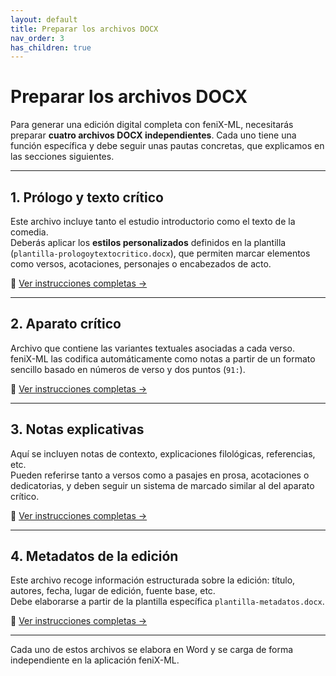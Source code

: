 ```yaml
---
layout: default
title: Preparar los archivos DOCX
nav_order: 3
has_children: true
---
```


# Preparar los archivos DOCX

Para generar una edición digital completa con feniX-ML, necesitarás preparar **cuatro archivos DOCX independientes**. Cada uno tiene una función específica y debe seguir unas pautas concretas, que explicamos en las secciones siguientes.

---

## 1. Prólogo y texto crítico

Este archivo incluye tanto el estudio introductorio como el texto de la comedia.  
Deberás aplicar los **estilos personalizados** definidos en la plantilla (`plantilla-prologoytextocritico.docx`), que permiten marcar elementos como versos, acotaciones, personajes o encabezados de acto.

📖 [Ver instrucciones completas →](./prologo-y-texto-critico)

---

## 2. Aparato crítico

Archivo que contiene las variantes textuales asociadas a cada verso.  
feniX-ML las codifica automáticamente como notas a partir de un formato sencillo basado en números de verso y dos puntos (`91:`).

📖 [Ver instrucciones completas →](./aparato-critico)

---

## 3. Notas explicativas

Aquí se incluyen notas de contexto, explicaciones filológicas, referencias, etc.  
Pueden referirse tanto a versos como a pasajes en prosa, acotaciones o dedicatorias, y deben seguir un sistema de marcado similar al del aparato crítico.

📖 [Ver instrucciones completas →](./notas)

---

## 4. Metadatos de la edición

Este archivo recoge información estructurada sobre la edición: título, autores, fecha, lugar de edición, fuente base, etc.  
Debe elaborarse a partir de la plantilla específica `plantilla-metadatos.docx`.

📖 [Ver instrucciones completas →](./metadatos)

---

Cada uno de estos archivos se elabora en Word y se carga de forma independiente en la aplicación feniX-ML.  
